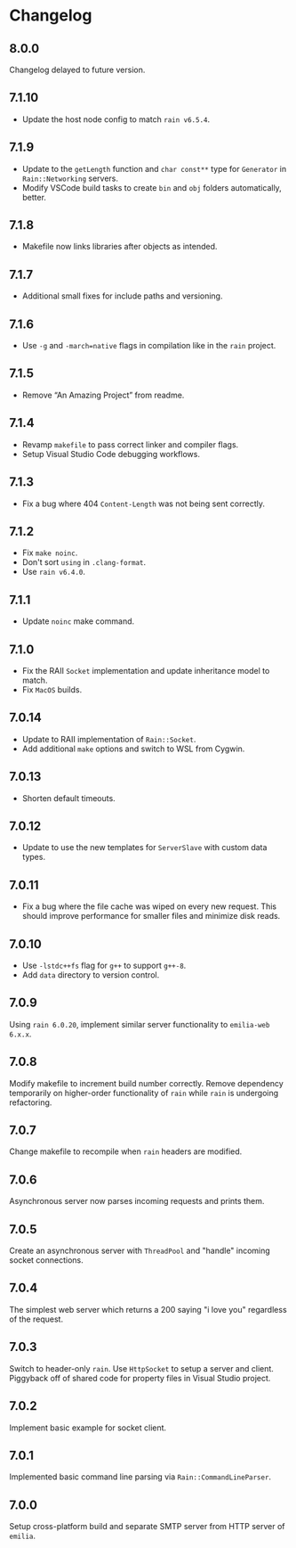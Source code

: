 # Changelog

## 8.0.0

Changelog delayed to future version.

## 7.1.10

* Update the host node config to match `rain v6.5.4`.

## 7.1.9

* Update to the `getLength` function and `char const**` type for `Generator` in `Rain::Networking` servers.
* Modify VSCode build tasks to create `bin` and `obj` folders automatically, better.

## 7.1.8

* Makefile now links libraries after objects as intended.

## 7.1.7

* Additional small fixes for include paths and versioning.

## 7.1.6

* Use `-g` and `-march=native` flags in compilation like in the `rain` project.

## 7.1.5

* Remove “An Amazing Project” from readme.

## 7.1.4

* Revamp `makefile` to pass correct linker and compiler flags.
* Setup Visual Studio Code debugging workflows.

## 7.1.3

* Fix a bug where 404 `Content-Length` was not being sent correctly.

## 7.1.2

* Fix `make noinc`.
* Don't sort `using` in `.clang-format`.
* Use `rain v6.4.0`.

## 7.1.1

* Update `noinc` make command.

## 7.1.0

* Fix the RAII `Socket` implementation and update inheritance model to match.
* Fix `MacOS` builds.

## 7.0.14

* Update to RAII implementation of `Rain::Socket`.
* Add additional `make` options and switch to WSL from Cygwin.

## 7.0.13

* Shorten default timeouts.

## 7.0.12

* Update to use the new templates for `ServerSlave` with custom data types.

## 7.0.11

* Fix a bug where the file cache was wiped on every new request. This should improve performance for smaller files and minimize disk reads.

## 7.0.10

* Use `-lstdc++fs` flag for `g++` to support `g++-8`.
* Add `data` directory to version control.

## 7.0.9

Using `rain 6.0.20`, implement similar server functionality to `emilia-web 6.x.x`.

## 7.0.8

Modify makefile to increment build number correctly. Remove dependency temporarily on higher-order functionality of `rain` while `rain` is undergoing refactoring.

## 7.0.7

Change makefile to recompile when `rain` headers are modified.

## 7.0.6

Asynchronous server now parses incoming requests and prints them.

## 7.0.5

Create an asynchronous server with `ThreadPool` and "handle" incoming socket connections.

## 7.0.4

The simplest web server which returns a 200 saying "i love you" regardless of the request.

## 7.0.3

Switch to header-only `rain`. Use `HttpSocket` to setup a server and client. Piggyback off of shared code for property files in Visual Studio project.

## 7.0.2

Implement basic example for socket client.

## 7.0.1

Implemented basic command line parsing via `Rain::CommandLineParser`.

## 7.0.0

Setup cross-platform build and separate SMTP server from HTTP server of `emilia`.
